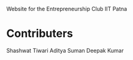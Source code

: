 Website for the Entrepreneurship Club IIT Patna
# Contributers
Shashwat Tiwari
Aditya Suman
Deepak Kumar
